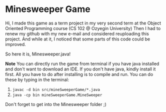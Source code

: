 # Minesweeper Game

Hi, I made this game as a term project in my very second term at the Object Oriented Programming course (CS 102 @ Ozyegin University) Then I had to renew my github with my new e-mail and considered reuploading this project. And while at it, I noticed that some parts of this code could be improved.

So here it is, Minesweeper.java!

**Note** You can directly run the game from terminal if you have java installed and don't want to download an IDE. If you don't have java, kindly install it first. All you have to do after installing is to compile and run. You can do these by typing in the terminal:
1. `javac -d bin src/mineSweeperGame/*.java`
2. `java -cp bin mineSweeperGame.MineSweeper`

Don't forget to get into the Minesweeper folder ;)
